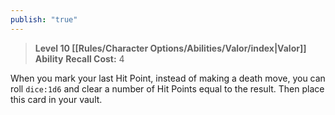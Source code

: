 ```yaml
---
publish: "true"
---
```

> **Level 10 [[Rules/Character Options/Abilities/Valor/index|Valor]] Ability**
> **Recall Cost:** 4

When you mark your last Hit Point, instead of making a death move, you can roll  `dice:1d6` and clear a number of Hit Points equal to the result. Then place this card in your vault.
